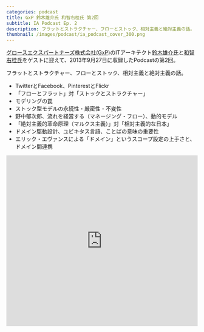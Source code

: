 ```yaml
---
categories: podcast
title: GxP 鈴木雄介氏 和智右桂氏 第2回
subtitle: IA Podcast Ep. 2
description: フラットとストラクチャー、フローとストック、相対主義と絶対主義の話。
thumbnail: /images/podcast/ia_podcast_cover_300.png
---
```


[グロースエクスパートナーズ株式会社(GxP)](http://www.gxp.co.jp/)のITアーキテクト[鈴木雄介氏](https://twitter.com/yusuke_arclamp)と[和智右桂氏](https://twitter.com/digitalsoul0124)をゲストに迎えて、2013年9月27日に収録したPodcastの第2回。

フラットとストラクチャー、フローとストック、相対主義と絶対主義の話。

- TwitterとFacebook、PinterestとFlickr
- 「フローとフラット」対「ストックとストラクチャー」
- モデリングの罠
- ストック型モデルの永続性・厳密性・不変性
- 野中郁次郎、流れを経営する（マネージング・フロー）、動的モデル
- 「絶対主義的革命原理（マルクス主義）」対「相対主義的な日本」
- ドメイン駆動設計、ユビキタス言語、ことばの意味の重要性
- エリック・エヴァンスによる「ドメイン」というスコープ設定の上手さと、ドメイン間連携

<iframe width="100%" height="450" scrolling="no" frameborder="no" src="https://w.soundcloud.com/player/?url=https%3A//api.soundcloud.com/tracks/283580797&amp;auto_play=false&amp;hide_related=false&amp;show_comments=true&amp;show_user=true&amp;show_reposts=false&amp;visual=true"></iframe>
